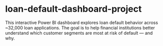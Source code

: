 # loan-default-dashboard-project
This interactive Power BI dashboard explores loan default behavior across ~32,000 loan applications. The goal is to help financial institutions better understand which customer segments are most at risk of default — and why.
